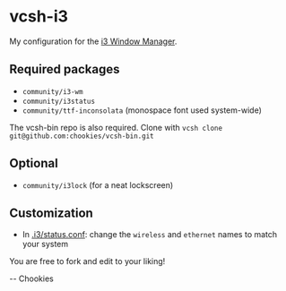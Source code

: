 vcsh-i3
=======
My configuration for the [i3 Window Manager](http://www.i3wm.org).

Required packages
-----------------
* `community/i3-wm`
* `community/i3status`
* `community/ttf-inconsolata` (monospace font used system-wide)

The vcsh-bin repo is also required. Clone with `vcsh clone git@github.com:chookies/vcsh-bin.git`

Optional
--------
* `community/i3lock` (for a neat lockscreen)

Customization
-------------
* In [.i3/status.conf](.i3/status.conf): change the `wireless` and `ethernet` names to match your system

You are free to fork and edit to your liking!

-- Chookies
